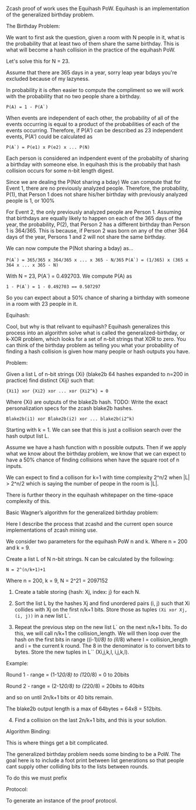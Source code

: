 Zcash proof of work uses the Equihash PoW. Equihash is an implementation of the generalized birthday problem.

The Birthday Problem:

We want to first ask the question, given a room with N people in it, what is the probability that at least two of them share the same birthday. This is what will become a hash collision in the practice of the equihash PoW.

Let's solve this for N = 23. 

Assume that there are 365 days in a year, sorry leap year bdays you're excluded because of my lazyness.

In probability it is often easier to compute the compliment so we will work with the probability that no two people share a birthday.

``P(A) = 1 - P(A`)``

When events are independent of each other, the probability of all of the events occurring is equal to a product of the probabilities of each of the events occurring. Therefore, if P(A') can be described as 23 independent events, P(A') could be calculated as

``P(A`) = P(e1) x P(e2) x ... P(N)``

Each person is considered an indpendent event of the probabilty of sharing a birthday with someone else. In equihash this is the probabily that hash collision occurs for some n-bit length digest.

Since we are dealing the P(Not sharing a bday) We can compute that for Event 1, there are no previously analyzed people. Therefore, the probability, P(1), that Person 1 does not share his/her birthday with previously analyzed people is 1, or 100%

For Event 2, the only previously analyzed people are Person 1. Assuming that birthdays are equally likely to happen on each of the 365 days of the year, the probability, P(2), that Person 2 has a different birthday than Person 1 is 364/365. This is because, if Person 2 was born on any of the other 364 days of the year, Persons 1 and 2 will not share the same birthday.

We can now compute the P(Not sharing a bday) as...

``P(A`) = 365/365 x 364/365 x ... x 365 - N/365``
``P(A`) = (1/365) x (365 x 364 x ... x 365 - N)``

With N = 23, P(A`) = 0.492703. We compute P(A) as

``1 - P(A`) = 1 - 0.492703 == 0.507297``

So you can expect about a 50% chance of sharing a birthday with someone in a room with 23 people in it.

Equihash:

Cool, but why is that relivant to equihash? Equihash generalizes this process into an algorithm solve what is called the generalized-birthday, or k-XOR problem, which looks for a set of n-bit strings that XOR to zero. You can think of the birthday problem as telling you what your probability of finding a hash collision is given how many people or hash outputs you have.

Problem:

Given a list L of n-bit strings {Xi} (blake2b 64 hashes expanded to n=200 in practice) find distinct {Xij} such that:

``{Xi1} xor {Xi2} xor ... xor {Xi2^k} = 0``

Where {Xi} are outputs of the blake2b hash. TODO: Write the exact personalization specs for the zcash blake2b hashes.

``Blake2b(i1) xor Blake2b(i2) xor ... blake2b(i2^k)``

Starting with k = 1. We can see that this is just a collision search over the hash output list L. 

Assume we have a hash function with n possible outputs. Then if we apply what we know about the birthday problem, we know that we can expect to have a 50% chance of finding collisions when have the square root of n inputs.

We can expect to find a collison for k=1 with time complexity 2^n/2 when |L| > 2^n/2 which is saying the number of peope in the room is |L|.

There is further theory in the equihash whitepaper on the time-space complexity of this.

Basic  Wagner’s  algorithm  for  the  generalized
birthday problem:

Here I describe the process that zcashd and the current open source implementations of zcash mining use.

We consider two parameters for the equihash PoW n and k. Where n = 200 and k = 9.

Create a list L of N n-bit strings. N can be calculated by the following:

``N = 2^(n/k+1)+1``

Where n = 200, k = 9, N = 2^21 = 2097152

1) Create a table storing {hash: Xj, index: j} for each N.

2) Sort the list L by the hashes Xj and find unordered pairs (i, j) such that Xi collides with Xj on the first n/k+1 bits. Store those as tuples ``(Xi xor Xj, (i, j))`` in a new list L`.

3) Repeat the previous step on the new list L` on the next n/k+1 bits. To do this, we will call n/k+1 the collision_length. We will then loop over the hash on the first bits in range ((i-1)*l/8) to (i*l/8) where l = collision_length and i = the current k round. The 8 in the denominator is to convert bits to bytes. Store the new tuples in L`` (Xi,j,k,l,  i,j,k,l).

Example:

Round 1 - range = (1-1*20/8) to (1*20/8) = 0 to 20bits

Round 2 - range = (2-1*20/8) to (2*20/8) = 20bits to 40bits

and so on until 2n/k+1 bits or 40 bits remain.


The blake2b output length is a max of 64bytes = 64x8 = 512bits.

4) Find a collision on the last 2n/k+1 bits, and this is your solution.

Algorithm Binding:

This is where things get a bit complicated.

The generalized birthday problem needs some binding to be a PoW. The goal here is to include a foot print between list generations so that people cant supply other colliding bits to the lists between rounds.

To do this we must prefix 

Protocol:

To generate an instance of the proof protocol. 

